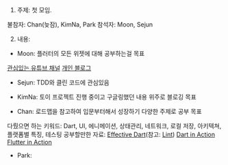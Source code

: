 1. 주제: 첫 모임.

불참자: Chan(늦잠), KimNa, Park
참석자: Moon, Sejun

2. 내용:

- Moon: 플러터의 모든 위젯에 대해 공부하는걸 목표

[관심있는 유튜브 채널](https://www.youtube.com/watch?v=kj_tldMmu4w&list=PL82uaKJraAILRBFE1XhCyfvu-Fclc6vv1)
[개인 블로그](https://www.cozyblog.io/@moon/posts/flutter-explore-widget-1)

- Sejun: TDD와 클린 코드에 관심있음

- KimNa: 토이 프로젝트 진행 중이고 구글링했던 내용 위주로 블로깅 목표

- Chan: 로드맵을 참고하여 입문부터해서 성장하기 다양한 주제로 공부 목표

다뤘으면 하는 키워드: Dart, UI, 에니메이션, 상태관리, 네트워크, 로컬 저장, 아키텍쳐, 플랫폼별 특징, 테스팅
공부할만한 자료: 
[Effective Dart](https://dart.dev/guides/language/effective-dart)(참고: [Lint](https://pub.dev/packages/lint))
[Dart in Action](https://www.amazon.com/Dart-Action-Chris-Buckett/dp/1617290866)
[Flutter in Action](http://www.yes24.com/Product/Goods/97008810)

- Park: 
